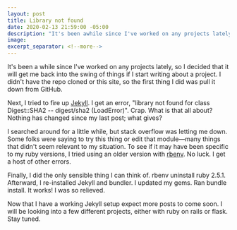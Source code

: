 ```yaml
---
layout: post
title: Library not found
date: 2020-02-13 21:59:00 -05:00
description: "It's been awhile since I've worked on any projects lately, so I decided that if I start writing about a project it will get me back into the swing of things."
image: 
excerpt_separator: <!--more-->
---
```


It's been a while since I've worked on any projects lately, so I decided that it will get me back into the swing of things if I start writing about a project. I didn't have the repo cloned or this site, so the first thing I did was pull it down from GitHub.<!--more-->


Next, I tried to fire up [Jekyll](https://jekyllrb.com/). I get an error, "library not found for class Digest::SHA2 -- digest/sha2 (LoadError)". Crap. What is that all about? Nothing has changed since my last post; what gives? 

I searched around for a little while, but stack overflow was letting me down. Some folks were saying to try this thing or edit that module—many things that didn't seem relevant to my situation. To see if it may have been specific to my ruby versions, I tried using an older version with [rbenv](https://github.com/rbenv/rbenv). No luck. I get a host of other errors. 

Finally, I did the only sensible thing I can think of. rbenv uninstall ruby 2.5.1. Afterward, I re-installed Jekyll and bundler. I updated my gems. Ran bundle install. It works! I was so relieved. 

Now that I have a working Jekyll setup expect more posts to come soon. I will be looking into a few different projects, either with ruby on rails or flask. Stay tuned. 